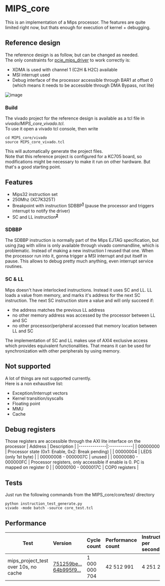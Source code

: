 # MIPS_core

This is an implementation of a Mips processor. The features are quite limited right now, but thats enough for execution of kernel + debugging.

## Reference design
The reference design is as follow, but can be changed as needed.  
The only constraints for [pcie_mips_driver](https://github.com/jobmarley/pcie_mips_driver) to work correctly is:
 - XDMA is used with channel 1 (C2H & H2C) available
 - MSI interrupt used
 - Debug interface of the processor accessible through BAR1 at offset 0 (which means it needs to be accessible through DMA Bypass, not lite)
 
![image](https://user-images.githubusercontent.com/99695100/178165298-0fa1e8f4-bcb4-4cb5-aad4-4a3625170760.png)
### Build
The vivado project for the reference design is available as a tcl file in _vivado/MIPS_core_vivado.tcl_.  
To use it open a vivado tcl console, then write
```
cd MIPS_core/vivado
source MIPS_core_vivado.tcl
```
This will automatically generate the project files.  
Note that this reference project is configured for a KC705 board, so modifications might be necessary to make it run on other hardware. But that's a good starting point.

## Features
- Mips32 instruction set
- 250Mhz (XC7K325T)
- Breakpoint with instruction SDBBP<sup>**[1](#SDBBP)**</sup> (pause the processor and triggers interrupt to notify the driver)
- SC and LL instruction<sup>**[2](#SC&#32;&&#32;LL)**</sup>

### SDBBP
The SDBBP instruction is normally part of the Mips EJTAG specification, but using jtag with xilinx is only available
through vivado commandline, which is problematic. Instead of making a new instruction I reused that one.
When the processor run into it, gonna trigger a MSI interrupt and put itself in pause. This allows to debug pretty much anything,
even interrupt service routines.

### SC & LL
Mips doesn't have interlocked instructions. Instead it uses SC and LL. LL loads a value from memory, and marks it's address for the next SC instruction. The next SC instruction store a value and will only succeed if:
- the address matches the previous LL address
- no other memory address was accessed by the processor between LL and SC
- no other processor/peripheral accessed that memory location between LL and SC

The implementation of SC and LL makes use of AXI4 exclusive access which provides equivalent functionalities. That means it can be used for synchronization with other peripherals by using memory.

## Not supported
A lot of things are not supported currently.  
Here is a non exhaustive list:
- Exception/Interrupt vectors
- Kernel transition/syscalls
- Floating point
- MMU
- Cache

## Debug registers
Those registers are accessible through the AXI lite interface on the processor
| Address      | Description |
|--------------|:------------|
| 00000000 |  Processor state (0x1: Enable, 0x2: Break pending) |
| 00000004 |  LEDS (only 1st byte)  |
| 00000008 - 0000007C |  unused  |
| 00000080 - 000000FC |  Processor registers, only accessible if enable is 0. PC is mapped on register 0 |
| 00000100 - 0000017C |  COP0 registers  |

## Tests
Just run the following commands from the MIPS_core/core/test/ directory
```
python instruction_test_generate.py
vivado -mode batch -source core_test.tcl
```
## Performance
| Test      | Version | Cycle count | Performance count | Instruction per second | Clock frequency |
|--------------|:-----|:------------|:------------|:------------|:------------|
| mips_project_test over 10s, no cache | [751259be...](https://github.com/jobmarley/MIPS_core/commit/751259be9c90a9bd18cb2f2d89b1a88257c52010) [64b995f9...](https://github.com/jobmarley/mips_project_test/commit/64b995f915fc816a2f5840006b71d912ebccc6f7) | 1 000 000 704 | 42 512 991 | 4 251 296 | 100Mhz |
